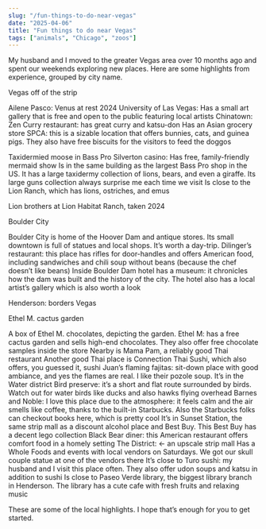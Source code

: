 ```yaml
---
slug: "/fun-things-to-do-near-vegas"
date: "2025-04-06"
title: "Fun things to do near Vegas"
tags: ["animals", "Chicago", "zoos"]
---
```


My husband and I moved to the greater Vegas area over 10 months ago and spent our weekends exploring new places. Here are some highlights from experience, grouped by city name.

Vegas off of the strip

Ailene Pasco: Venus at rest 2024
University of Las Vegas:
Has a small art gallery that is free and open to the public featuring local artists
Chinatown:
Zen Curry restaurant: has great curry and katsu-don
Has an Asian grocery store
SPCA: this is a sizable location that offers bunnies, cats, and guinea pigs. They also have free biscuits for the visitors to feed the doggos

Taxidermied moose in Bass Pro
Silverton casino:
Has free, family-friendly mermaid show
Is in the same building as the largest Bass Pro shop in the US. It has a large taxidermy collection of lions, bears, and even a giraffe. Its large guns collection always surprise me each time we visit
Is close to the Lion Ranch, which has lions, ostriches, and emus

Lion brothers at Lion Habitat Ranch, taken 2024

Boulder City

Boulder City is home of the Hoover Dam and antique stores. Its small downtown is full of statues and local shops. It’s worth a day-trip.
Dilinger’s restaurant: this place has rifles for door-handles and offers American food, including sandwiches and chili soup without beans (because the chef doesn’t like beans)
Inside Boulder Dam hotel has a museum: it chronicles how the dam was built and the history of the city. The hotel also has a local artist’s gallery which is also worth a look

Henderson: borders Vegas

Ethel M. cactus garden

A box of Ethel M. chocolates, depicting the garden.
Ethel M: has a free cactus garden and sells high-end chocolates. They also offer free chocolate samples inside the store
Nearby is Mama Pam, a reliably good Thai restaurant
Another good Thai place is Connection Thai Sushi, which also offers, you guessed it, sushi
Juan’s flaming fajitas: sit-down place with good ambiance, and yes the flames are real. I like their pozole soup. It’s in the Water district
Bird preserve: it’s a short and flat route surrounded by birds. Watch out for water birds like ducks and also hawks flying overhead
Barnes and Noble:
I love this place due to the atmosphere: it feels calm and the air smells like coffee, thanks to the built-in Starbucks. Also the Starbucks folks can checkout books here, which is pretty cool
It’s in Sunset Station, the same strip mall as a discount alcohol place and Best Buy. This Best Buy has a decent lego collection
Black Bear diner: this American restaurant offers comfort food in a homely setting
The District: ← an upscale strip mall
Has a Whole Foods and events with local vendors on Saturdays. We got our skull couple statue at one of the vendors there
It’s close to Turo sushi: my husband and I visit this place often. They also offer udon soups and katsu in addition to sushi
Is close to Paseo Verde library, the biggest library branch in Henderson. The library has a cute cafe with fresh fruits and relaxing music

These are some of the local highlights. I hope that’s enough for you to get started.
